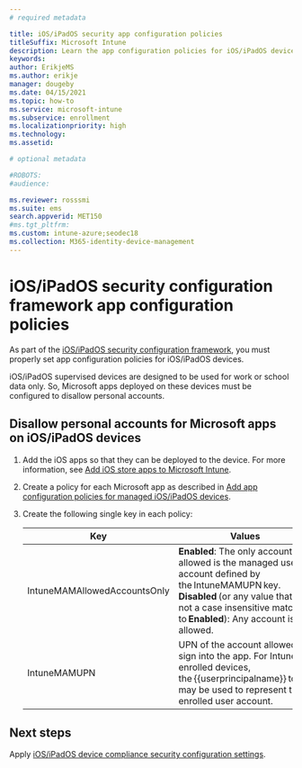 ```yaml
---
# required metadata

title: iOS/iPadOS security app configuration policies
titleSuffix: Microsoft Intune
description: Learn the app configuration policies for iOS/iPadOS devices.
keywords:
author: ErikjeMS
ms.author: erikje
manager: dougeby
ms.date: 04/15/2021
ms.topic: how-to
ms.service: microsoft-intune
ms.subservice: enrollment
ms.localizationpriority: high
ms.technology:
ms.assetid: 

# optional metadata

#ROBOTS:
#audience:

ms.reviewer: rosssmi
ms.suite: ems
search.appverid: MET150
#ms.tgt_pltfrm:
ms.custom: intune-azure;seodec18
ms.collection: M365-identity-device-management
---
```


# iOS/iPadOS security configuration framework app configuration policies

As part of the [iOS/iPadOS security configuration framework](ios-ipados-configuration-framework.md), you must properly set app configuration policies for iOS/iPadOS devices.

iOS/iPadOS supervised devices are designed to be used for work or school data only. So, Microsoft apps deployed on these devices must be configured to disallow personal accounts.

## Disallow personal accounts for Microsoft apps on iOS/iPadOS devices

1. Add the iOS apps so that they can be deployed to the device. For more information, see [Add iOS store apps to Microsoft Intune]().
2. Create a policy for each Microsoft app as described in [Add app configuration policies for managed iOS/iPadOS devices]().
3. Create the following single key in each policy: 

    | Key | Values |
    | --- | --- |
    | IntuneMAMAllowedAccountsOnly | **Enabled**: The only account allowed is the managed user account defined by the IntuneMAMUPN key.<br>**Disabled** (or any value that is not a case insensitive match to **Enabled**): Any account is allowed. |
    | IntuneMAMUPN | UPN of the account allowed to sign into the app. For Intune enrolled devices, the {{userprincipalname}} token may be used to represent the enrolled user account. |

## Next steps
Apply [iOS/iPadOS device compliance security configuration settings](ios-ipados-device-compliance-security-configurations.md).

